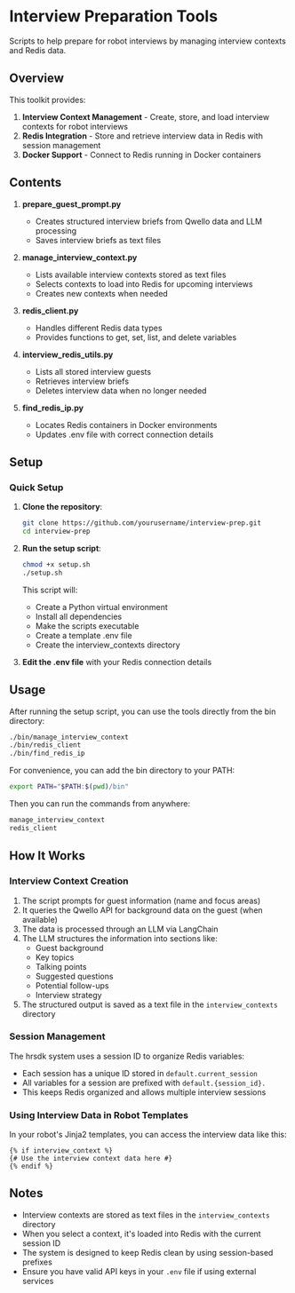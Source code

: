 # Interview Preparation Tools

Scripts to help prepare for robot interviews by managing interview contexts and Redis data.

## Overview

This toolkit provides:

1. **Interview Context Management** - Create, store, and load interview contexts for robot interviews
2. **Redis Integration** - Store and retrieve interview data in Redis with session management
3. **Docker Support** - Connect to Redis running in Docker containers

## Contents

1. **prepare_guest_prompt.py**  
   - Creates structured interview briefs from Qwello data and LLM processing
   - Saves interview briefs as text files

2. **manage_interview_context.py**  
   - Lists available interview contexts stored as text files
   - Selects contexts to load into Redis for upcoming interviews
   - Creates new contexts when needed

3. **redis_client.py**  
   - Handles different Redis data types
   - Provides functions to get, set, list, and delete variables

4. **interview_redis_utils.py**  
   - Lists all stored interview guests
   - Retrieves interview briefs
   - Deletes interview data when no longer needed

5. **find_redis_ip.py**
   - Locates Redis containers in Docker environments
   - Updates .env file with correct connection details

## Setup

### Quick Setup

1. **Clone the repository**:
   ```bash
   git clone https://github.com/yourusername/interview-prep.git
   cd interview-prep
   ```

2. **Run the setup script**:
   ```bash
   chmod +x setup.sh
   ./setup.sh
   ```

   This script will:
   - Create a Python virtual environment
   - Install all dependencies
   - Make the scripts executable
   - Create a template .env file
   - Create the interview_contexts directory

3. **Edit the .env file** with your Redis connection details


## Usage

After running the setup script, you can use the tools directly from the bin directory:

```bash
./bin/manage_interview_context
./bin/redis_client
./bin/find_redis_ip
```

For convenience, you can add the bin directory to your PATH:
```bash
export PATH="$PATH:$(pwd)/bin"
```

Then you can run the commands from anywhere:
```bash
manage_interview_context
redis_client
```

## How It Works

### Interview Context Creation

1. The script prompts for guest information (name and focus areas)
2. It queries the Qwello API for background data on the guest (when available)
3. The data is processed through an LLM via LangChain
4. The LLM structures the information into sections like:
   - Guest background
   - Key topics
   - Talking points
   - Suggested questions
   - Potential follow-ups
   - Interview strategy
5. The structured output is saved as a text file in the `interview_contexts` directory

### Session Management

The hrsdk system uses a session ID to organize Redis variables:
- Each session has a unique ID stored in `default.current_session`
- All variables for a session are prefixed with `default.{session_id}.`
- This keeps Redis organized and allows multiple interview sessions

### Using Interview Data in Robot Templates

In your robot's Jinja2 templates, you can access the interview data like this:
```jinja
{% if interview_context %}
{# Use the interview context data here #}
{% endif %}
```

## Notes

- Interview contexts are stored as text files in the `interview_contexts` directory
- When you select a context, it's loaded into Redis with the current session ID
- The system is designed to keep Redis clean by using session-based prefixes
- Ensure you have valid API keys in your `.env` file if using external services
